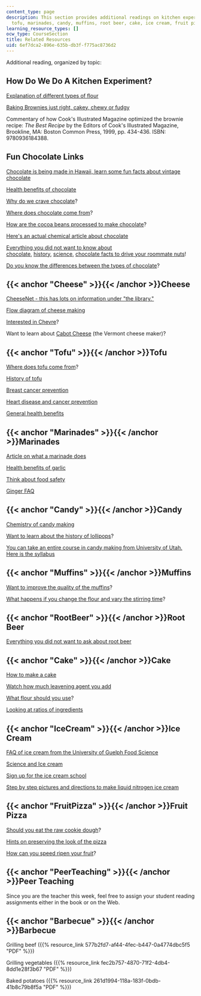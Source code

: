 ```yaml
---
content_type: page
description: This section provides additional readings on kitchen experiments, cheese,
  tofu, marinades, candy, muffins, root beer, cake, ice cream, fruit pizza, and barbecue.
learning_resource_types: []
ocw_type: CourseSection
title: Related Resources
uid: 6ef7dca2-896e-635b-db3f-f775ac8736d2
---
```


Additional reading, organized by topic:

How Do We Do A Kitchen Experiment?
----------------------------------

[Explanation of different types of flour](http://www.taunton.com/finecooking/articles/choosing-flour-for-baking.aspx)

[Baking Brownies just right, cakey, chewy or fudgy](http://www.taunton.com/finecooking/articles/how-to/brownies-chewy-cakey-fudgy.aspx)

Commentary of how Cook's Illustrated Magazine optimized the brownie recipe: _The Best Recipe_ by the Editors of Cook's Illustrated Magazine, Brookline, MA: Boston Common Press, 1999, pp. 434-436. ISBN: 9780936184388.

Fun Chocolate Links
-------------------

[Chocolate is being made in Hawaii, learn some fun facts about vintage chocolate](http://www.hawaiianchocolate.com/)

[Health benefits of chocolate](http://www.exploratorium.edu/exploring/exploring_chocolate/choc_7.html)

[Why do we crave chocolate](http://www.exploratorium.edu/exploring/exploring_chocolate/choc_8.html)?

[Where does chocolate come from](http://www.exploratorium.edu/exploring/exploring_chocolate/choc_2.html)?

[How are the cocoa beans processed to make chocolate](http://www.foodsci.uoguelph.ca/deicon/chocolate.gif)?

[Here's an actual chemical article about chocolate](http://pubs.acs.org/cen/whatstuff/stuff/7849sci5.html)

[Everything you did not want to know about chocolate](http://web.archive.org/web/20030608213756/www.cbc.ca/news/indepth/chocolate/), [history](http://web.archive.org/web/20030620155502/www.cbc.ca/news/indepth/chocolate/history.html), [science](http://web.archive.org/web/20030707140906/www.cbc.ca/news/indepth/chocolate/science.html), [chocolate facts to drive your roommate nuts](http://web.archive.org/web/20011116215817/www.cbc.ca/news/indepth/chocolate/nuts.html)!

[Do you know the differences between the types of chocolate](http://www.taunton.com/finecooking/articles/sorting-out-chocolate.aspx)?

{{< anchor "Cheese" >}}{{< /anchor >}}Cheese
--------------------------------------------

[CheeseNet - this has lots on information under "the library."](http://web.archive.org/web/20020122062720/http://cheesenet.wgx.com/)

[Flow diagram of cheese making](http://web.archive.org/web/20020611182850/http://www.ebs.hw.ac.uk/SDA/cheese2.html)

[Interested in Chevre](http://www.cypressgrovechevre.com/experience/section_2.1.html)?

Want to learn about [Cabot Cheese](http://www.cabotcheese.com/) (the Vermont cheese maker)?

{{< anchor "Tofu" >}}{{< /anchor >}}Tofu
----------------------------------------

[Where does tofu come from](http://www.soymilkmaker.com/making_tofu.html)?

[History of tofu](http://www.soya.be/history-of-tofu.php)

[Breast cancer prevention](http://www.mnwelldir.org/docs/cancer2/breast.htm#Soy)

[Heart disease and cancer prevention](http://www.cancertutor.com/Prevention.html)

[General health benefits](http://web.archive.org/web/20040817094617/http://ndnd.essortment.com/soyhealthbenef_rsdr.htm)

{{< anchor "Marinades" >}}{{< /anchor >}}Marinades
--------------------------------------------------

[Article on what a marinade does](http://www.foodproductdesign.com/articles/2000/06/mastering-marinades.aspx)

[Health benefits of garlic](https://www.nm.org/healthbeat/healthy-tips/nutrition/health-benefits-of-garlic)

[Think about food safety](https://www.eatright.org/homefoodsafety/four-steps/refrigerate/how-to-marinate-safely)

[Ginger FAQ](http://www.gingersoftware.com/faq/)

{{< anchor "Candy" >}}{{< /anchor >}}Candy
------------------------------------------

[Chemistry of candy making](https://www.steampoweredfamily.com/candy-science/)

[Want to learn about the history of lollipops](http://www.candy-gift-ideas.net/lollipop_history.htm)?

[You can take an entire course in candy making from University of Utah. Here is the syllabus](http://www.uen.org/Lessonplan/preview.cgi?LPid=1113)

{{< anchor "Muffins" >}}{{< /anchor >}}Muffins
----------------------------------------------

[Want to improve the quality of the muffins](http://web.archive.org/web/20030708005901/http://www.extension.iastate.edu/foodsafety/IBG/05MuffSug.html)?

[What happens if you change the flour and vary the stirring time](http://web.archive.org/web/20030817091618/http://www.extension.iastate.edu/foodsafety/IBG/06MuffFlour.html)?

{{< anchor "RootBeer" >}}{{< /anchor >}}Root Beer
-------------------------------------------------

[Everything you did not want to ask about root beer](http://ask.metafilter.com/94519/Help-me-get-the-fizz-into-my-home-made-root-beer)

{{< anchor "Cake" >}}{{< /anchor >}}Cake
----------------------------------------

[How to make a cake](http://web.archive.org/web/20021023232415/http://www.geocities.com/Heartland/Farm/7446/science.html)

[Watch how much leavening agent you add](http://homecooking.about.com/library/weekly/aa072197.htm)

[What flour should you use](http://www.taunton.com/finecooking/articles/choosing-flour-for-baking.aspx)?

[Looking at ratios of ingredients](http://web.archive.org/web/20030817080020/http://www.extension.iastate.edu/foodsafety/IBG/14CakeForm.html)

{{< anchor "IceCream" >}}{{< /anchor >}}Ice Cream
-------------------------------------------------

[FAQ of ice cream from the University of Guelph Food Science](http://www.foodsci.uoguelph.ca/dairyedu/icecream.html)

[Science and Ice cream](http://www.foodsci.uoguelph.ca/dairyedu/findsci.html)

[Sign up for the ice cream school](http://www.foodsci.uoguelph.ca/dairyedu/iccourse.html)

[Step by step pictures and directions to make liquid nitrogen ice cream](http://www.stevespanglerscience.com/lab/experiments/liquid-nitrogen-ice-cream)

{{< anchor "FruitPizza" >}}{{< /anchor >}}Fruit Pizza
-----------------------------------------------------

[Should you eat the raw cookie dough](https://mailtribune.com/lifestyle/food/the-cdc-keeps-warning-people-not-to-eat-raw-cookie-dough-even-though-its-delicious)?

[Hints on preserving the look of the pizza](http://web.archive.org/web/20041206000909/http://www.newsherald.com/archive/food/chef7128.htm)

[How can you speed ripen your fruit](http://www.taunton.com/finecooking/articles/choosing-ripe-fruit.aspx)?

{{< anchor "PeerTeaching" >}}{{< /anchor >}}Peer Teaching
---------------------------------------------------------

Since you are the teacher this week, feel free to assign your student reading assignments either in the book or on the Web.

{{< anchor "Barbecue" >}}{{< /anchor >}}Barbecue
------------------------------------------------

Grilling beef ({{% resource_link 577b2fd7-af44-4fec-b447-0a4774dbc5f5 "PDF" %}})

Grilling vegetables ({{% resource_link fec2b757-4870-71f2-4db4-8dd1e28f3b67 "PDF" %}})

Baked potatoes ({{% resource_link 261d1994-118a-183f-0bdb-41b8c79b8f5a "PDF" %}})